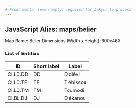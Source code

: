 ```yaml
---
# Front matter (even empty) required for Jekyll to process
---
```


## JavaScript Alias: maps/belier

Map Name: Belier
Dimensions (Width x Height): 600x460

### List of Entities

ID | Short label | Label
---|---|---|
CI.LC.DD|DD|Didiévi
CI.LC.TE|TE|Tiébissou
CI.LC.TM|TM|Toumodi
CI.BL.DJ|DJ|Djékanou

